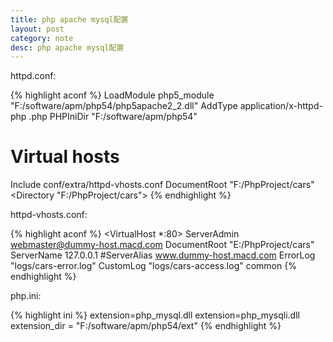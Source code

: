 ```yaml
---
title: php apache mysql配置
layout: post
category: note
desc: php apache mysql配置
---
```


httpd.conf:

{% highlight aconf %}
LoadModule php5_module "F:/software/apm/php54/php5apache2_2.dll"
AddType application/x-httpd-php .php
PHPIniDir "F:/software/apm/php54"
# Virtual hosts
Include conf/extra/httpd-vhosts.conf
DocumentRoot "F:/PhpProject/cars"
<Directory "F:/PhpProject/cars">
{% endhighlight %}

httpd-vhosts.conf:

{% highlight aconf %}
<VirtualHost *:80>
    ServerAdmin webmaster@dummy-host.macd.com
    DocumentRoot "E:/PhpProject/cars"
    ServerName 127.0.0.1
    #ServerAlias www.dummy-host.macd.com
    ErrorLog "logs/cars-error.log"
    CustomLog "logs/cars-access.log" common
</VirtualHost>
{% endhighlight %}

php.ini:

{% highlight ini %}
extension=php_mysql.dll
extension=php_mysqli.dll
extension_dir = "F:/software/apm/php54/ext"
{% endhighlight %}